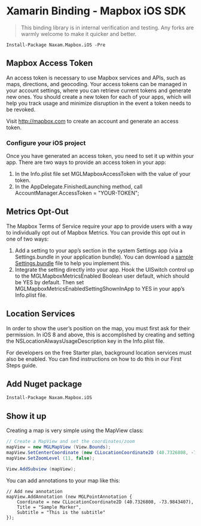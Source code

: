 # Xamarin Binding - Mapbox iOS SDK

> This binding library is in internal verification and testing. 
> Any forks are warmly welcome to make it quicker and better.

```
Install-Package Naxam.Mapbox.iOS -Pre
```

## Mapbox Access Token

An access token is necessary to use Mapbox services and APIs, such as maps, directions, and geocoding. Your access tokens can be managed in your account settings, where you can retrieve current tokens and generate new ones. You should create a new token for each of your apps, which will help you track usage and minimize disruption in the event a token needs to be revoked.

Visit http://mapbox.com to create an account and generate an access token.

### Configure your iOS project

Once you have generated an access token, you need to set it up within your app. There are two ways to provide an access token in your app:

1. In the Info.plist file set MGLMapboxAccessToken with the value of your token.
2. In the AppDelegate.FinishedLaunching method, call AccountManager.AccessToken = "YOUR-TOKEN";

## Metrics Opt-Out

The Mapbox Terms of Service require your app to provide users with a way to individually opt out of Mapbox Metrics. You can provide this opt out in one of two ways:

1. Add a setting to your app’s section in the system Settings app (via a Settings.bundle in your application bundle). You can download a [sample Settings.bundle](https://www.mapbox.com/guides/data/ios/Settings.bundle.zip) file to help you implement this.
2. Integrate the setting directly into your app. Hook the UISwitch control up to the MGLMapboxMetricsEnabled Boolean user default, which should be YES by default. Then set MGLMapboxMetricsEnabledSettingShownInApp to YES in your app’s Info.plist file.

## Location Services

In order to show the user’s position on the map, you must first ask for their permission. In iOS 8 and above, this is accomplished by creating and setting the NSLocationAlwaysUsageDescription key in the Info.plist file.

For developers on the free Starter plan, background location services must also be enabled. You can find instructions on how to do this in our First Steps guide.

## Add Nuget package
```
Install-Package Naxam.Mapbox.iOS
```

## Show it up

Creating a map is very simple using the MapView class:

```c#
// Create a MapView and set the coordinates/zoom
mapView = new MGLMapView (View.Bounds);
mapView.SetCenterCoordinate (new CLLocationCoordinate2D (40.7326808, -73.9843407), false);
mapView.SetZoomLevel (11, false);

View.AddSubview (mapView);
```

You can add annotations to your map like this:

```
// Add new annotation
mapView.AddAnnotation (new MGLPointAnnotation {
    Coordinate = new CLLocationCoordinate2D (40.7326808, -73.9843407),
    Title = "Sample Marker",
    Subtitle = "This is the subtitle"
});
```
